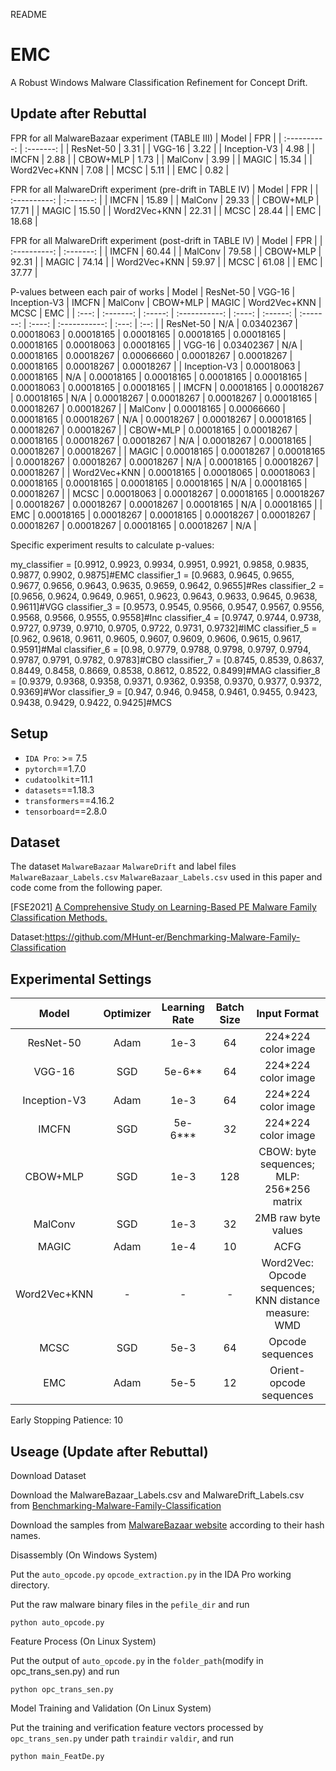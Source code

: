README

# EMC

A Robust Windows Malware Classification Refinement for Concept Drift.


## Update after Rebuttal
FPR for all MalwareBazaar experiment (TABLE III)
|    Model     |    FPR    |
| :----------: | :-------: | 
|  ResNet-50   |    3.31   |
|    VGG-16    |    3.22   |
| Inception-V3 |    4.98   |
|    IMCFN     |    2.88   |
|   CBOW+MLP   |    1.73   |
|   MalConv    |    3.99   |
|    MAGIC     |   15.34   |
| Word2Vec+KNN |    7.08   |
|     MCSC     |    5.11   |
|     EMC      |    0.82   |

FPR for all MalwareDrift experiment (pre-drift in TABLE IV)
|    Model     |    FPR    |
| :----------: | :-------: | 
|    IMCFN     |   15.89   |
|   MalConv    |   29.33   |
|   CBOW+MLP   |   17.71   |
|    MAGIC     |   15.50   |
| Word2Vec+KNN |   22.31   |
|     MCSC     |   28.44   |
|     EMC      |   18.68   |

FPR for all MalwareDrift experiment (post-drift in TABLE IV)
|    Model     |    FPR    |
| :----------: | :-------: | 
|    IMCFN     |   60.44   |
|   MalConv    |   79.58   |
|   CBOW+MLP   |   92.31   |
|    MAGIC     |   74.14   |
| Word2Vec+KNN |   59.97   |
|     MCSC     |   61.08   |
|     EMC      |   37.77   |

P-values between each pair of works 
| Model | ResNet-50 | VGG-16 | Inception-V3 | IMCFN | MalConv | CBOW+MLP | MAGIC | Word2Vec+KNN | MCSC | EMC |
| :---: | :-------: | :-----: | :-----------: | :----: | :------: | :-------: | :----: | :-----------: | :---: | :--: |
| ResNet-50 | N/A | 0.03402367 | 0.00018063 | 0.00018165 | 0.00018165 | 0.00018165 | 0.00018165 | 0.00018165 | 0.00018063 | 0.00018165 |
| VGG-16 | 0.03402367 | N/A | 0.00018165 | 0.00018267 | 0.00066660 | 0.00018267 | 0.00018267 | 0.00018165 | 0.00018267 | 0.00018267 |
| Inception-V3 | 0.00018063 | 0.00018165 | N/A | 0.00018165 | 0.00018165 | 0.00018165 | 0.00018165 | 0.00018063 | 0.00018165 | 0.00018165 |
| IMCFN | 0.00018165 | 0.00018267 | 0.00018165 | N/A | 0.00018267 | 0.00018267 | 0.00018267 | 0.00018165 | 0.00018267 | 0.00018267 |
| MalConv | 0.00018165 | 0.00066660 | 0.00018165 | 0.00018267 | N/A | 0.00018267 | 0.00018267 | 0.00018165 | 0.00018267 | 0.00018267 |
| CBOW+MLP | 0.00018165 | 0.00018267 | 0.00018165 | 0.00018267 | 0.00018267 | N/A | 0.00018267 | 0.00018165 | 0.00018267 | 0.00018267 |
| MAGIC | 0.00018165 | 0.00018267 | 0.00018165 | 0.00018267 | 0.00018267 | 0.00018267 | N/A | 0.00018165 | 0.00018267 | 0.00018267 |
| Word2Vec+KNN | 0.00018165 | 0.00018065 | 0.00018063 | 0.00018165 | 0.00018165 | 0.00018165 | 0.00018165 | N/A | 0.00018165 | 0.00018267 |
| MCSC | 0.00018063 | 0.00018267 | 0.00018165 | 0.00018267 | 0.00018267 | 0.00018267 | 0.00018267 | 0.00018165 | N/A | 0.00018165 |
| EMC | 0.00018165 | 0.00018267 | 0.00018165 | 0.00018267 | 0.00018267 | 0.00018267 | 0.00018267 | 0.00018165 | 0.00018267 | N/A |

Specific experiment results to calculate p-values:

my_classifier = [0.9912, 0.9923, 0.9934, 0.9951, 0.9921, 0.9858, 0.9835, 0.9877, 0.9902, 0.9875]#EMC
classifier_1 = [0.9683, 0.9645, 0.9655, 0.9677, 0.9656, 0.9643, 0.9635, 0.9659, 0.9642, 0.9655]#Res
classifier_2 = [0.9656, 0.9624, 0.9649, 0.9651, 0.9623, 0.9643, 0.9633, 0.9645, 0.9638, 0.9611]#VGG
classifier_3 = [0.9573, 0.9545, 0.9566, 0.9547, 0.9567, 0.9556, 0.9568, 0.9566, 0.9555, 0.9558]#Inc
classifier_4 = [0.9747, 0.9744, 0.9738, 0.9727, 0.9739, 0.9710, 0.9705, 0.9722, 0.9731, 0.9732]#IMC
classifier_5 = [0.962, 0.9618, 0.9611, 0.9605, 0.9607, 0.9609, 0.9606, 0.9615, 0.9617, 0.9591]#Mal
classifier_6 = [0.98, 0.9779, 0.9788, 0.9798, 0.9797, 0.9794, 0.9787, 0.9791, 0.9782, 0.9783]#CBO
classifier_7 = [0.8745, 0.8539, 0.8637, 0.8449, 0.8458, 0.8669, 0.8538, 0.8612, 0.8522, 0.8499]#MAG
classifier_8 = [0.9379, 0.9368, 0.9358, 0.9371, 0.9362, 0.9358, 0.9370, 0.9377, 0.9372, 0.9369]#Wor
classifier_9 = [0.947, 0.946, 0.9458, 0.9461, 0.9455, 0.9423, 0.9438, 0.9429, 0.9422, 0.9425]#MCS


## Setup

* `IDA Pro`: >= 7.5
* `pytorch`==1.7.0 
* `cudatoolkit`=11.1
* `datasets`==1.18.3
* `transformers`==4.16.2
* `tensorboard`==2.8.0

## Dataset

The dataset `MalwareBazaar` `MalwareDrift` and label files `MalwareBazaar_Labels.csv` `MalwareBazaar_Labels.csv` used in this paper and code come from the following paper.

\[FSE2021\] [A Comprehensive Study on Learning-Based PE Malware Family Classification Methods.](https://dl.acm.org/doi/abs/10.1145/3468264.3473925)

Dataset:<https://github.com/MHunt-er/Benchmarking-Malware-Family-Classification>


## Experimental Settings

|    Model     | Optimizer | Learning Rate | Batch Size |                     Input Format                      |
| :----------: | :-------: | :-----------: | :--------: | :---------------------------------------------------: |
|  ResNet-50   |   Adam    |     1e-3      |     64     |                  224*224 color image                  |
|    VGG-16    |    SGD    |    5e-6**     |     64     |                  224*224 color image                  |
| Inception-V3 |   Adam    |     1e-3      |     64     |                  224*224 color image                  |
|    IMCFN     |    SGD    |    5e-6***    |     32     |                  224*224 color image                  |
|   CBOW+MLP   |    SGD    |     1e-3      |    128     |       CBOW: byte sequences; MLP: 256*256 matrix       |
|   MalConv    |    SGD    |     1e-3      |     32     |                  2MB raw byte values                  |
|    MAGIC     |   Adam    |     1e-4      |     10     |                         ACFG                          |
| Word2Vec+KNN |     -     |       -       |     -      | Word2Vec: Opcode sequences; KNN distance measure: WMD |
|     MCSC     |    SGD    |     5e-3      |     64     |                   Opcode sequences                    |
|     EMC      |   Adam    |     5e-5      |     12     |                Orient-opcode sequences                |

Early Stopping Patience: 10


## Useage (Update after Rebuttal)

Download Dataset

Download the MalwareBazaar_Labels.csv and MalwareDrift_Labels.csv from [Benchmarking-Malware-Family-Classification
](https://github.com/MHunt-er/Benchmarking-Malware-Family-Classification/tree/main/Datasets)

Download the samples from [MalwareBazaar website](https://bazaar.abuse.ch/api/) according to their hash names.


Disassembly (On Windows System)

Put the `auto_opcode.py`  `opcode_extraction.py` in the IDA Pro working directory. 

Put the raw malware binary files in the `pefile_dir` and run
```
python auto_opcode.py
```

Feature Process (On Linux System)

Put the output of `auto_opcode.py` in the `folder_path`(modify in opc_trans_sen.py) and run
```
python opc_trans_sen.py
```

Model Training and Validation (On Linux System)

Put the training and verification feature vectors processed by `opc_trans_sen.py` under path `traindir` `valdir`, and run
```
python main_FeatDe.py
```

